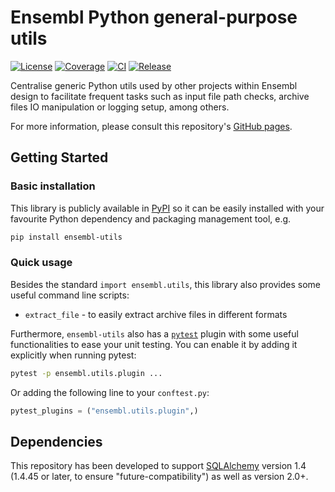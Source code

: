 # Ensembl Python general-purpose utils

[![License](https://img.shields.io/badge/license-Apache_2.0-blue.svg)](https://github.com/Ensembl/ensembl-utils/blob/main/LICENSE)
[![Coverage](https://ensembl.github.io/ensembl-utils/coverage/coverage-badge.svg)](https://ensembl.github.io/ensembl-utils/coverage)
[![CI](https://github.com/Ensembl/ensembl-utils/actions/workflows/ci.yml/badge.svg?branch=main)](https://github.com/Ensembl/ensembl-utils/actions/workflows/ci.yml)
[![Release](https://img.shields.io/pypi/v/ensembl-utils)](https://pypi.org/project/ensembl-utils)

Centralise generic Python utils used by other projects within Ensembl design to facilitate frequent tasks such as input file path checks, archive files IO manipulation or logging setup, among others.

For more information, please consult this repository's [GitHub pages](https://ensembl.github.io/ensembl-utils/).

## Getting Started

### Basic installation

This library is publicly available in [PyPI](https://pypi.org/project/ensembl-utils/) so it can be easily installed with your favourite Python dependency and packaging management tool, e.g.
```bash
pip install ensembl-utils
```

### Quick usage

Besides the standard `import ensembl.utils`, this library also provides some useful command line scripts:
- `extract_file` - to easily extract archive files in different formats

Furthermore, `ensembl-utils` also has a [`pytest`](https://docs.pytest.org/) plugin with some useful functionalities to ease your unit testing. You can enable it by adding it explicitly when running pytest:
```bash
pytest -p ensembl.utils.plugin ...
```

Or adding the following line to your `conftest.py`:
```python
pytest_plugins = ("ensembl.utils.plugin",)
```

## Dependencies

This repository has been developed to support [SQLAlchemy](https://www.sqlalchemy.org) version 1.4 (1.4.45 or later, to ensure "future-compatibility") as well as version 2.0+.
